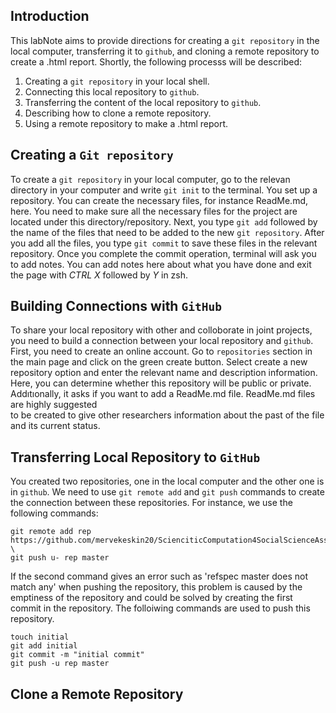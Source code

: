 ## Introduction 

This labNote aims to provide directions for creating a `git repository` in the local computer, transferring it to `github`, and cloning a remote repository to create a .html report. Shortly, the following processs will be described:
  1. Creating a `git repository` in your local shell.
  2. Connecting this local repository to `github`.
  3. Transferring the content of the local repository to `github`.
  3. Describing how to clone a remote repository.
  4. Using a remote repository to make a .html report.
  
## Creating a `Git repository`

To create a `git repository` in your local computer, go to the relevan directory in your computer and write `git init` to the terminal. 
You set up a repository. You can create the necessary files, for instance ReadMe.md, here. You need to make sure all the necessary files for the project are located under this directory/repository. 
Next, you type `git add` followed by the name of the files that need to be added to the new `git repository`.
After you add all the files, you type `git commit` to save these files in the relevant repository.
Once you complete the commit operation, terminal will ask you to add notes. You can add notes here about what you have done and exit the page with _CTRL X_ followed by _Y_ in zsh.

## Building Connections with `GitHub`

To share your local repository with other and colloborate in joint projects, you need to build a connection between your local repository and `github`.
First, you need to create an online account. 
Go to `repositories` section in the main page and click on the green create button. Select create a new repository option and enter the relevant name and description information. Here, you can determine whether this repository will be public or private. Addıtıonally, it asks if you want to add a ReadMe.md file. ReadMe.md files are highly suggested  
to be created to give other researchers information about the past of the file and its current status. 

## Transferring Local Repository to `GitHub`

You created two repositories, one in the local computer and the other one is in `github`. We need to use `git remote add` and `git push` commands to create the connection between these repositories.
For instance, we use the following commands:

```
git remote add rep https://github.com/mervekeskin20/ScienciticComputation4SocialScienceAssignment7 \
git push u- rep master
```

If the second command gives an error such as 'refspec master does not match any' when pushing the repository, this problem is caused by the emptiness of the repository and could be solved by creating the first commit in the repository. The folloiwing commands are used to push this repository.

```
touch initial
git add initial
git commit -m "initial commit"
git push -u rep master
```

## Clone a Remote Repository

